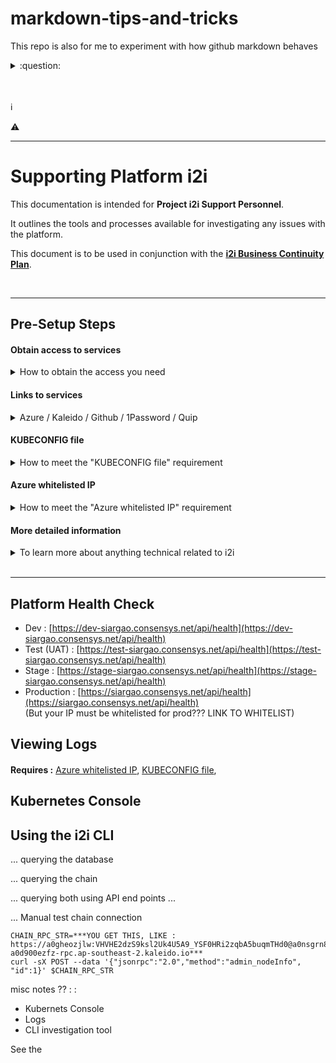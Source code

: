 # markdown-tips-and-tricks

This repo is also for me to experiment with how github markdown behaves

<details>
<summary> :question: </summary>
  <h2>I just learned about dropdowns (and emoji's)</h2>
<br>
From here : https://gist.github.com/citrusui/07978f14b11adada364ff901e27c7f61 <br/>      
See also Emoji cheat sheet : https://www.webpagefx.com/tools/emoji-cheat-sheet/
</details>
  
<br/>
<br/>
 
:information_source:
  
:warning:
  
  
-----------




# Supporting Platform i2i


This documentation is intended for **Project i2i Support Personnel**.     

It outlines the tools and processes available for investigating any issues with the platform.

This document is to be used in conjunction with the **[i2i Business Continuity Plan](https://consensys.quip.com/Nfu9A6RPmHeT/Business-Continuity-Plan)**.     

<br/>


---

## Pre-Setup Steps 

#### Obtain access to services
<details>
<summary> How to obtain the access you need </summary>
<br/>
You will need to reach out to the i2i Dev Ops to gain access to the various systems.<br/>
See the <a target="_blank" href="https://consensys.quip.com/Nfu9A6RPmHeT/Business-Continuity-Plan">Business Continuity Plan</a> for how to reach the <a href="https://consensys.quip.com/Nfu9A6RPmHeT#VCUACAjUWaX" target="_blank">DevOps</a> or <a href="https://consensys.quip.com/Nfu9A6RPmHeT#VCUACAE5MuE" target="_blank">i2i support team</a>.<br/>
</details>


#### Links to services
<details>
<summary> Azure / Kaleido / Github / 1Password / Quip </summary>

* Azure (and CosmosDB) : <https://portal.azure.com/>
* Kaleido (blockchain) : <https://console-ap.kaleido.io/login>
* Github repo : <https://github.com/ConsenSys/siargao> (you probably have this already)
* 1 Password (secrets files) : <https://consensys.1password.com/signin>
* Quip (ConsenSys documents): email Help Desk <helpdesk@consensys.net>
</details>



#### KUBECONFIG file
<details>
<summary> How to meet the "KUBECONFIG file" requirement </summary>
<br/>
You will need to reach out to the i2i Dev Ops to get your personal kubernetes configuration file created.<br/>
<br/>
The file will be pasted into 1Password and you can download it from there and save it as `~/.kube/my-cube-config`.<br/>
<br/>
(NB: you can call it `~/.kube/config` and leave out the `KUBECONFIG=~/.kube/my-cube-config` part of all the kubernetes commands listed here)
</details>


#### Azure whitelisted IP
<details>
<summary> How to meet the "Azure whitelisted IP" requirement </summary>
<br/>
You will need to first get the i2i Dev Ops to set up whitelist rules for you, after that you can modify your own rule to match your current IP address.<br/>
<br/>
To whitelist your IP for access to <u>kubernetes tools</u> : <br/>
<b>Azure portal > Resource groups > </b>[ "APAC-Siargao-Production" (<b>Live</b>) | "APAC-Siargao-Preprod" (<b>Dev, Test, or Stage</b>) ]<b> > k8s-master-xxxxx-nsg (Network security group) > (your name) > Modify "Source IP addresses"  </b><br/>
<br/>
To whitelist your IP for access to <u>CosmosDB</u> (NB: not needed for dev or test) : <br/>
<b>Azure portal > Resource groups > </b>[ "APAC-Siargao-Production" (<b>Live</b>) | "APAC-Siargao-Preprod" (<b>Stage</b>) ]<b> > [ siargao-db-prod | siargao-db-stage ] > Firewall and virtual network > Add "IP (SINGLE IPV4 OR CIDR RANGE)" </b><br/>
<br/>
To whitelist your IP for access to <u>Jenkins</u> : <br/>
<b>Azure portal > Resource groups > "APAC-Siargao-Shared" > jenkins-nsg (Network security group) > (your name) > Modify "Source IP addresses" </b><br/>
<br/>
<i>Hint 1 : You can optain your public IP by googling "whats my ip"</i><br/>
<i>Hint 2 : After you choose your resource group, select "Group by type" in the top-right to make it easier to find the service you need</i>
</details>


#### More detailed information
<details>
<summary> To learn more about anything technical related to i2i </summary>
<br/>
There are detailed articles on all of the i2i infrastructure technologies in both Quip and the Github repository. <br/> 
A good index to these articles exists in the Business Continunity Plan :<br/>
<br/>
In the <a href="https://consensys.quip.com/Nfu9A6RPmHeT#VCUACAcfT2D" target="_blank">"Essential i2i Technical Resources"</a> section there are links to detailed articles about: project i2i generally, Azure and the i2i enviornments, software components, error codes, access controls, and the different kinds of logs.<br/>
<br/>
In the <a href="https://consensys.quip.com/Nfu9A6RPmHeT#VCUACALPYsg" target="_blank">"Related i2i Technical Resources"</a> section of the BCP there are links to : github acces, where geographically data is stored, setting up a dev environment, code deployment and build processes, software version, infrastructure "how to" videos.
</details>


<br/>

-----



## Platform Health Check

* Dev : [https://dev-siargao.consensys.net/api/health](https://dev-siargao.consensys.net/api/health)
* Test (UAT) : [https://test-siargao.consensys.net/api/health](https://test-siargao.consensys.net/api/health)
* Stage : [https://stage-siargao.consensys.net/api/health](https://stage-siargao.consensys.net/api/health)
* Production : [https://siargao.consensys.net/api/health](https://siargao.consensys.net/api/health)     
   (But your IP must be whitelisted for prod??? LINK TO WHITELIST) 


## Viewing Logs

#### 

**Requires :** [Azure whitelisted IP](), [KUBECONFIG file](#kubeconfig-file), 


## Kubernetes Console


## Using the i2i CLI

... querying the database

... querying the chain 

... querying both using API end points ...

... Manual test chain connection 

```
CHAIN_RPC_STR=***YOU GET THIS, LIKE : https://a0gheozjlw:VHVHE2dzS9ksl2Uk4U5A9_YSF0HRi2zqbA5buqmTHd0@a0nsgrn8ka-a0d900ezfz-rpc.ap-southeast-2.kaleido.io***          
curl -sX POST --data '{"jsonrpc":"2.0","method":"admin_nodeInfo", "id":1}' $CHAIN_RPC_STR
```

misc notes ?? :  :

* Kubernets Console
* Logs
* CLI investigation tool 




See the 


